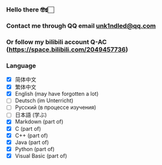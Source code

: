 ### Hello there 🤓☝🏻
### Contact me through QQ email unk1ndled@qq.com
### Or follow my bilibili account Q-AC (https://space.bilibili.com/2049457736)

### Language

- [x] 简体中文
- [x] 繁体中文
- [x] English (may have forgotten a lot)
- [ ] Deutsch (im Unterricht)
- [ ] Русский (в процессе изучения)
- [ ] 日本語 (学ぶ)
- [x] Markdown (part of)
- [x] C (part of)
- [x] C++ (part of)
- [x] Java (part of)
- [x] Python (part of)
- [x] Visual Basic (part of)

